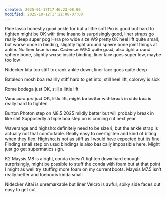 ```yaml
---
created: 2025-01-17T17:46:23-08:00
modified: 2025-10-12T17:21:08-07:00
---
```


Ride lasso honestly good ankle for but a little soft
Pro is good but hard to tighten might be OK with time
Insano is surprisingly good,  liner straps go really deep super pog
Hera pro wide size W9 pretty OK heel lift quite small, but worse once in binding, slightly tight around sphere bone joint things at ankle. No liner lace is neat
Cadence W9.5 quite good, also tight around sphere bone, slightly worse inside binding, liner lace goes super low, maybe too low




Nidecker kita too stiff to crank ankle down, liner lace goes quite deep 

Bataleon mosh boa reallllly stiff hard to get into, still heel lift, colorwy is sick

Rome bodega just OK, still a little lift

Vans aura pro just OK, little lift, might be better with break in side boa is really hard to tighten

Burton Photon step on M8.5 2025 mildly better but will probably break in like shit
Supposedly a triple boa step on is coming out next year

Waverange and highshot definitely need to be size 8, but the ankle strap is actually not that comfortable. Really easy to overtighten and kind of biting when they flex. Highshot is not as stiff as I would have expected but its fine. Finding small step on used bindings is also basically impossible here. Might just go get supermatics sigh.

K2 Maysis M8 is alright, conda doesn't tighten down hard enough surprisingly, might be possible to stuff the conda with foam but at that point I might as well try stuffing more foam on my current boots.
Maysis M7.5 isn't really better and toebox is kinda small

Nidecker Altai is unremarkable but liner Velcro is awful, spiky side faces out easy to get cut
